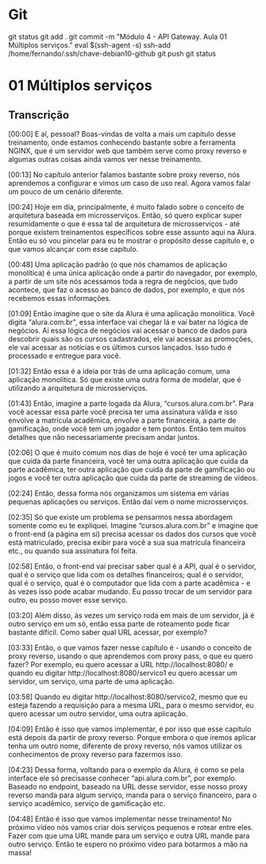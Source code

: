
# #####################################################################################################################################################
# #####################################################################################################################################################
# #####################################################################################################################################################
# #####################################################################################################################################################
# Git

git status
git add .
git commit -m "Módulo 4 - API Gateway. Aula 01 Múltiplos serviços."
eval $(ssh-agent -s)
ssh-add /home/fernando/.ssh/chave-debian10-github
git push
git status



# #####################################################################################################################################################
# #####################################################################################################################################################
# #####################################################################################################################################################
# #####################################################################################################################################################
#  01 Múltiplos serviços

## Transcrição

[00:00] E aí, pessoal? Boas-vindas de volta a mais um capítulo desse treinamento, onde estamos conhecendo bastante sobre a ferramenta NGINX, que é um servidor web que também serve como proxy reverso e algumas outras coisas ainda vamos ver nesse treinamento.

[00:13] No capítulo anterior falamos bastante sobre proxy reverso, nós aprendemos a configurar e vimos um caso de uso real. Agora vamos falar um pouco de um cenário diferente.

[00:24] Hoje em dia, principalmente, é muito falado sobre o conceito de arquitetura baseada em microsserviços. Então, só quero explicar super resumidamente o que é essa tal de arquitetura de microsserviços - até porque existem treinamentos específicos sobre esse assunto aqui na Alura. Então eu só vou pincelar para eu te mostrar o propósito desse capítulo e, o que vamos alcançar com esse capítulo.

[00:48] Uma aplicação padrão (o que nós chamamos de aplicação monolítica) é uma única aplicação onde a partir do navegador, por exemplo, a partir de um site nós acessamos toda a regra de negócios, que tudo acontece, que faz o acesso ao banco de dados, por exemplo, e que nós recebemos essas informações.

[01:09] Então imagine que o site da Alura é uma aplicação monolítica. Você digita “alura.com.br", essa interface vai chegar lá e vai bater na lógica de negócios. Aí essa lógica de negócios vai acessar o banco de dados para descobrir quais são os cursos cadastrados, ele vai acessar as promoções, ele vai acessar as notícias e os últimos cursos lançados. Isso tudo é processado e entregue para você.

[01:32] Então essa é a ideia por trás de uma aplicação comum, uma aplicação monolítica. Só que existe uma outra forma de modelar, que é utilizando a arquitetura de microsserviços.

[01:43] Então, imagine a parte logada da Alura, “cursos.alura.com.br”. Para você acessar essa parte você precisa ter uma assinatura válida e isso envolve a matrícula acadêmica, envolve a parte financeira, a parte de gamificação, onde você tem um jogador e tem pontos. Então tem muitos detalhes que não necessariamente precisam andar juntos.

[02:06] O que é muito comum nos dias de hoje é você ter uma aplicação que cuida da parte financeira, você ter uma outra aplicação que cuida da parte acadêmica, ter outra aplicação que cuida da parte de gamificação ou jogos e você ter outra aplicação que cuida da parte de streaming de vídeos.

[02:24] Então, dessa forma nós organizamos um sistema em várias pequenas aplicações ou serviços. Então daí vem o nome microsserviços.

[02:35] Só que existe um problema se pensarmos nessa abordagem somente como eu te expliquei. Imagine “cursos.alura.com.br” e imagine que o front-end (a página em si) precisa acessar os dados dos cursos que você está matriculado, precisa exibir para você a sua sua matrícula financeira etc., ou quando sua assinatura foi feita.

[02:58] Então, o front-end vai precisar saber qual é a API, qual é o servidor, qual é o serviço que lida com os detalhes financeiros; qual é o servidor, qual é o serviço, qual é o computador que lida com a parte acadêmica - e às vezes isso pode acabar mudando. Eu posso trocar de um servidor para outro, eu posso mover esse serviço.

[03:20] Além disso, às vezes um serviço roda em mais de um servidor, já é outro serviço em um só, então essa parte de roteamento pode ficar bastante difícil. Como saber qual URL acessar, por exemplo?

[03:33] Então, o que vamos fazer nesse capítulo é - usando o conceito de proxy reverso, usando o que aprendemos com proxy pass, o que eu quero fazer? Por exemplo, eu quero acessar a URL http://localhost:8080/ e quando eu digitar http://localhost:8080/servico1 eu quero acessar um servidor, um serviço, uma parte de uma aplicação.

[03:58] Quando eu digitar http://localhost:8080/servico2, mesmo que eu esteja fazendo a requisição para a mesma URL, para o mesmo servidor, eu quero acessar um outro servidor, uma outra aplicação.

[04:09] Então é isso que vamos implementar, é por isso que esse capítulo está depois da partir de proxy reverso. Porque embora o que iremos aplicar tenha um outro nome, diferente de proxy reverso, nós vamos utilizar os conhecimentos de proxy reverso para fazermos isso.

[04:23] Dessa forma, voltando para o exemplo da Alura, é como se pela interface ele só precisasse conhecer “api.alura.com.br”, por exemplo. Baseado no endpoint, baseado na URL desse servidor, esse nosso proxy reverso manda para algum serviço, manda para o serviço financeiro, para o serviço acadêmico, serviço de gamificação etc.

[04:48] Então é isso que vamos implementar nesse treinamento! No próximo vídeo nós vamos criar dois serviços pequenos e rotear entre eles. Fazer com que uma URL mande para um serviço e outra URL mande para outro serviço. Então te espero no próximo vídeo para botarmos a mão na massa!